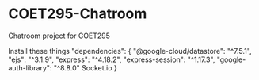 # COET295-Chatroom
Chatroom project for COET295

Install these things
"dependencies": {
    "@google-cloud/datastore": "^7.5.1",
    "ejs": "^3.1.9",
    "express": "^4.18.2",
    "express-session": "^1.17.3",
    "google-auth-library": "^8.8.0"
    Socket.io
  }
